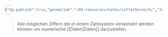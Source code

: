```yaml
---
{"dg-publish":true,"permalink":"/02-resources/notes/zifferbereich/","tags":["mathe"],"noteIcon":"","updated":"2024-07-26T22:17:31.000+02:00"}
---
```


> Alle möglichen Ziffern die in einem Zahlsystem verwendet werden 
> können um numerische [[Daten\|Daten]] darzustellen.